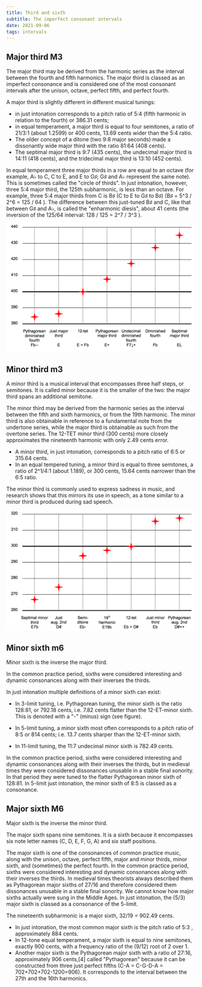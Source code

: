 ```yaml
---
title: Third and sixth
subtitle: The imperfect consonant intervals
date: 2021-09-06
tags: intervals
---
```


## Major third M3

<abc-render abc="[A^c] A^c" />

<chroma-circle :chroma="'100010000000'" type="+M3" />

<chroma-row :chroma="'100010000000'" />

The major third may be derived from the harmonic series as the interval between the fourth and fifth harmonics. The major third is classed as an imperfect consonance and is considered one of the most consonant intervals after the unison, octave, perfect fifth, and perfect fourth. 

A major third is slightly different in different musical tunings: 

- in just intonation corresponds to a pitch ratio of 5:4 (fifth harmonic in relation to the fourth) or 386.31 cents; 
- in equal temperament, a major third is equal to four semitones, a ratio of 21/3:1 (about 1.2599) or 400 cents, 13.69 cents wider than the 5:4 ratio. 
- The older concept of a ditone (two 9:8 major seconds) made a dissonantly wide major third with the ratio 81:64 (408 cents). 
- The septimal major third is 9:7 (435 cents), the undecimal major third is 14:11 (418 cents), and the tridecimal major third is 13:10 (452 cents).

In equal temperament three major thirds in a row are equal to an octave (for example, A♭ to C, C to E, and E to G♯; G♯ and A♭ represent the same note). This is sometimes called the "circle of thirds". In just intonation, however, three 5:4 major third, the 125th subharmonic, is less than an octave. For example, three 5:4 major thirds from C is B♯ (C to E to G♯ to B♯) (B♯ = 5^3 / 2^6 = 125 / 64 ). The difference between this just-tuned B♯ and C, like that between G♯ and A♭, is called the "enharmonic diesis", about 41 cents (the inversion of the 125/64 interval: 128 / 125 = 2^7 / 3^3 ). 

![](./Comparison_of_major_thirds.png)

## Minor third m3

<abc-render abc="[A4c] Ac" />

<chroma-circle :chroma="'100100000000'" type="+m3" />

<chroma-row :chroma="'100100000000'" />

A minor third is a musical interval that encompasses three half steps, or semitones. It is called minor because it is the smaller of the two: the major third spans an additional semitone. 

The minor third may be derived from the harmonic series as the interval between the fifth and sixth harmonics, or from the 19th harmonic. The minor third is also obtainable in reference to a fundamental note from the undertone series, while the major third is obtainable as such from the overtone series. The 12-TET minor third (300 cents) more closely approximates the nineteenth harmonic with only 2.49 cents error.

- A minor third, in just intonation, corresponds to a pitch ratio of 6:5 or 315.64 cents. 
- In an equal tempered tuning, a minor third is equal to three semitones, a ratio of 2^1/4:1 (about 1.189), or 300 cents, 15.64 cents narrower than the 6:5 ratio.

The minor third is commonly used to express sadness in music, and research shows that this mirrors its use in speech, as a tone similar to a minor third is produced during sad speech.

![](./Comparison_of_minor_thirds.png)

## Minor sixth m6

<abc-render abc="[A4f] Af" />

<chroma-circle :chroma="'100000001000'" type="+M6" />

<chroma-row :chroma="'100000001000'" />

Minor sixth is the inverse the major third. 

In the common practice period, sixths were considered interesting and dynamic consonances along with their inverses the thirds.

In just intonation multiple definitions of a minor sixth can exist:

- In 3-limit tuning, i.e. Pythagorean tuning, the minor sixth is the ratio 128:81, or 792.18 cents, i.e. 7.82 cents flatter than the 12-ET-minor sixth. This is denoted with a "-" (minus) sign (see figure).

- In 5-limit tuning, a minor sixth most often corresponds to a pitch ratio of 8:5  or 814 cents; i.e. 13.7 cents sharper than the 12-ET-minor sixth.

- In 11-limit tuning, the 11:7 undecimal minor sixth is 782.49 cents.

In the common practice period, sixths were considered interesting and dynamic consonances along with their inverses the thirds, but in medieval times they were considered dissonances unusable in a stable final sonority. In that period they were tuned to the flatter Pythagorean minor sixth of 128:81. In 5-limit just intonation, the minor sixth of 8:5 is classed as a consonance. 

## Major sixth M6

<abc-render abc="[A4^f] A^f" />

<chroma-circle :chroma="'100000000100'" type="+m6" />

<chroma-row :chroma="'100000000100'" />

Major sixth is the inverse the minor third. 

The major sixth spans nine semitones. It is a sixth because it encompasses six note letter names (C, D, E, F, G, A) and six staff positions.

The major sixth is one of the consonances of common practice music, along with the unison, octave, perfect fifth, major and minor thirds, minor sixth, and (sometimes) the perfect fourth. In the common practice period, sixths were considered interesting and dynamic consonances along with their inverses the thirds. In medieval times theorists always described them as Pythagorean major sixths of 27/16 and therefore considered them dissonances unusable in a stable final sonority. We cannot know how major sixths actually were sung in the Middle Ages. In just intonation, the (5/3) major sixth is classed as a consonance of the 5-limit. 

The nineteenth subharmonic is a major sixth, 32/19 = 902.49 cents. 

- In just intonation, the most common major sixth is the pitch ratio of 5:3 , approximately 884 cents.
- In 12-tone equal temperament, a major sixth is equal to nine semitones, exactly 900 cents, with a frequency ratio of the (9/12) root of 2 over 1.
- Another major sixth is the Pythagorean major sixth with a ratio of 27:16, approximately 906 cents,[4] called "Pythagorean" because it can be constructed from three just perfect fifths (C-A = C-G-D-A = 702+702+702-1200=906). It corresponds to the interval between the 27th and the 16th harmonics.

